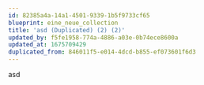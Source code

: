 ```yaml
---
id: 82385a4a-14a1-4501-9339-1b5f9733cf65
blueprint: eine_neue_collection
title: 'asd (Duplicated) (2) (2)'
updated_by: f5fe1958-774a-4886-a03e-0b74ece8600a
updated_at: 1675709429
duplicated_from: 846011f5-e014-4dcd-b855-ef073601f6d3
---
```

asd